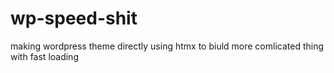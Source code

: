 # wp-speed-shit
making wordpress theme directly using htmx to biuld more comlicated thing with fast loading
